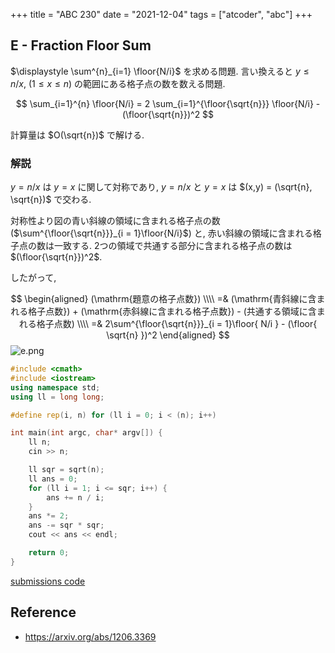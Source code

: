 +++
title = "ABC 230"
date = "2021-12-04"
tags = ["atcoder", "abc"]
+++




## E - Fraction Floor Sum

$\displaystyle \sum^{n}_{i=1} \floor{N/i}$ を求める問題.
言い換えると $y \le n / x$, $(1 \le x \le n)$ の範囲にある格子点の数を数える問題.

$$
\sum_{i=1}^{n} \floor{N/i} = 2 \sum_{i=1}^{\floor{\sqrt{n}}} \floor{N/i} - (\floor{\sqrt{n}})^2
$$

計算量は $O(\sqrt{n})$ で解ける.

### 解説

$y = n/x$ は $y = x$ に関して対称であり, $y = n/x$ と $y = x$ は $(x,y) = (\sqrt{n}, \sqrt{n})$ で交わる.

対称性より図の青い斜線の領域に含まれる格子点の数 ($\sum^{\floor{\sqrt{n}}}_{i = 1}\floor{N/i}$) と, 赤い斜線の領域に含まれる格子点の数は一致する. 2つの領域で共通する部分に含まれる格子点の数は $(\floor{\sqrt{n}})^2$.

したがって,

$$
\begin{aligned}
    (\mathrm{題意の格子点数}) \\\\
=& (\mathrm{青斜線に含まれる格子点数}) + (\mathrm{赤斜線に含まれる格子点数}) - (共通する領域に含まれる格子点数) \\\\
            =& 2\sum^{\floor{\sqrt{n}}}_{i = 1}\floor{ N/i } - (\floor{ \sqrt{n} })^2
\end{aligned}
$$
![e.png](/images/atcoder/abc/230/e.png)

```cpp
#include <cmath>
#include <iostream>
using namespace std;
using ll = long long;

#define rep(i, n) for (ll i = 0; i < (n); i++)

int main(int argc, char* argv[]) {
    ll n;
    cin >> n;

    ll sqr = sqrt(n);
    ll ans = 0;
    for (ll i = 1; i <= sqr; i++) {
        ans += n / i;
    }
    ans *= 2;
    ans -= sqr * sqr;
    cout << ans << endl;

    return 0;
}
```

[submissions code](https://atcoder.jp/contests/abc230/submissions/27677176)

## Reference

* <https://arxiv.org/abs/1206.3369>
